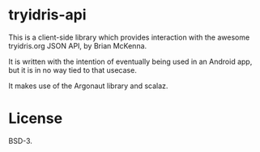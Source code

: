 # tryidris-api

This is a client-side library which provides interaction with the awesome
tryidris.org JSON API, by Brian McKenna.

It is written with the intention of eventually being used in an Android app,
but it is in no way tied to that usecase.

It makes use of the Argonaut library and scalaz.

# License

BSD-3.